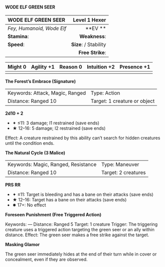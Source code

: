 #### WODE ELF GREEN SEER

| WODE ELF GREEN SEER       |      **Level 1 Hexer** |
| :------------------------ | ---------------------: |
| *Fey, Humanoid, Wode Elf* |            \*\*EV \*\* |
| **Stamina**:              |          **Weakness**: |
| **Speed**:                | **Size**:  / Stability |
|                           |       **Free Strike**: |

| **Might** 0 | **Agility** +1 | **Reason** 0 | **Intuition** +2 | **Presence** +1 |
| ----------- | -------------- | ------------ | ---------------- | --------------- |
|             |                |              |                  |                 |

**The Forest’s Embrace (Signature)**

|                                 |                              |
| :------------------------------ | :--------------------------- |
| Keywords: Attack, Magic, Ranged | Type: Action                 |
| Distance: Ranged 10             | Target: 1 creature or object |

**2d10 + 2**

- ✦ ≤11: 3 damage; I1 restrained (save ends)
- ★ 12–16: 5 damage; I2 restrained (save ends)

Effect: A creature restrained by this ability can’t search for hidden creatures until the condition ends.

**The Natural Cycle (3 Malice)**

|                                     |                     |
| :---------------------------------- | :------------------ |
| Keywords: Magic, Ranged, Resistance | Type: Maneuver      |
| Distance: Ranged 10                 | Target: 2 creatures |

**PRS RR**

- ✦ ≤11: Target is bleeding and has a bane on their attacks (save ends)
- ★ 12–16: Target has a bane on their attacks (save ends)
- ✸ 17+: No effect

**Foreseen Punishment (Free Triggered Action)**

Keywords: — Distance: Ranged 5 Target: 1 creature  Trigger: The triggering creature uses a triggered action targeting the green seer or an ally within distance. Effect: The green seer makes a free strike against the target.

**Masking Glamor**

The green seer immediately hides at the end of their turn while in cover or concealment, even if they are observed.
